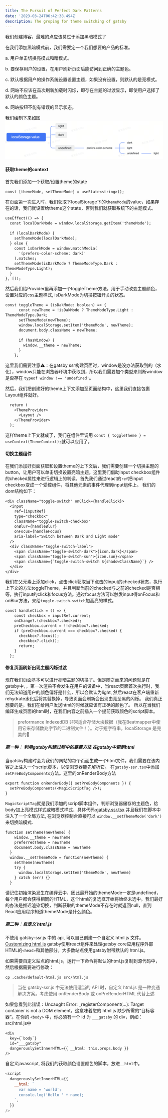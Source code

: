 ```yaml
---
title: The Pursuit of Perfect Dark Patterns
date: '2023-03-24T06:42:38.494Z'
description: The groping for theme switching of gatsby
---
```

我们创建博客，最难的点应该莫过于添加黑暗模式了

在我们添加黑暗模式前，我们需要定一个我们想要的产品的标准。

a. 用户单击切换亮模式和暗模式。

b. 要保存用户的设置，在用户刷新页面后能访问到正确的主题色。

c. 默认根据用户的操作系统设置设置主题，如果没有设置，则默认的是亮模式。

d. 网站不应该在首次刷新加载时闪烁，即存在主题的过渡显示，即使用户选择了默认的颜色主题。

e. 网站按钮不能有错误的显示状态。

我们绘制下来如图
![思维图](../../assets/snipaste_theme.png)
#### 获取theme的context
首先我们添加一个获取/设置theme的state
```tsx
const [themeMode, setThemeMode] = useState<string>();
```
在页面第一次进入时，我们获取下localStorage下的`themeMode`的value，如果存在的话，我们就设置给theme这个state，否则我们就获取系统下的主题模式。
```tsx
useEffect(() => {
  const localDarkMode = window.localStorage.getItem('themeMode');

  if (localDarkMode) {
    setThemeMode(localDarkMode);
  } else {
    const isDarkMode = window.matchMedia(
      '(prefers-color-scheme: dark)'
    ).matches;
    setThemeMode(isDarkMode ? ThemeModeType.Dark : ThemeModeType.Light);
  }
}, []);
```
然后我们给Provider里再添加一个toggleTheme方法，用于手动改变主题颜色，设置对应的css主题样式, isDarkMode为切换按钮开关的状态。
```tsx
const toggleTheme = (isDakMode: boolean) => {
      const newTheme = !isDakMode ? ThemeModeType.Light : ThemeModeType.Dark;
      setThemeMode(newTheme);
      window.localStorage.setItem('themeMode', newTheme);
      document.body.className = newTheme;

      if (hasWindow) {
        window.__theme = newTheme;
      }
    };
```
这里我们需要注意⚠️：在gatsby ssr构建页面时，window是没办法获取到的（水化），window只能在浏览器环境中获取到，所以我们需要加个类型来判断window是否存在 `typeof window !== 'undefined'`。

然后，我们把创建好的theme上下文添加至页面结构中，这里我们直接包裹Layout组件就好。
```tsx
  return (
    <ThemeProvider>
      <Layout />
    </ThemeProvider>
  );
```
这样theme上下文就成了，我们在组件里调用 `const { toggleTheme } = useContext(ThemeContext);`就可以应用了。

#### 切换主题组件
在我们添加好页面获取和设置theme的上下文后，我们需要创建一个切换主题的button，让用户可以单击切换设置亮暗主题。这里我们借助input checkbox组件的checked属性来进行逻辑上的判读。首先我们通过react的`ref`把input checkbox变成一个受控组件，将其他元素的事件代理到input组件上。
我们的dom结构如下：
```tsx
<div className="toggle-switch" onClick={handleClick}>
  <input
    ref={inputRef}
    type="checkbox"
    className="toggle-switch-checkbox"
    onBlur={handleBlur}
    onFocus={handleFocus}
    aria-label="Switch between Dark and Light mode"
  />
  <div className="toggle-switch-label">
    <span className="toggle-switch-dark">{icon.dark}</span>
    <span className="toggle-switch-sun">{icon.sun}</span>
    <span className={`toggle-switch-switch ${shadowClassName}`} />
  </div>
</div>
```
我们在父元素上添加click，点击click获取当下点击的input的checked状态，执行上下文的方法toggleTheme，并且判断当前的checked与之前的checked是否相等，执行input的click和focus方法。通过focus方法可以触发input得onFocus和onBlur方法，来给`toggle-switch-switch`加高亮的样式。
```tsx
const handleClick = () => {
    const checkbox = inputRef.current;
    onChange?.(checkbox?.checked);
    preCheckbox.current = !!checkbox?.checked;
    if (preCheckbox.current === checkbox?.checked) {
      checkbox?.focus();
      checkbox?.click();
      return;
    }
  };
```
#### 修复页面刷新出现主题闪烁过渡
现在我们页面基本可以进行亮暗主题的切换了。但是随之而来的问题就是在gatsby中，，第一次渲染不会发生在用户的设备中，当react页面首次执行时，我们无法知道用户的颜色偏好是什么，所以会默认为light, 然后react在客户端重新rehydrate水化后将其替换掉，导致页面会刷新会出现由亮至黑的闪烁。
我们真正想要的是，我们在给用户发送html的时候就应该有正确的颜色了。
所以在当我们编译生成页面的html时，在我们内容之前插入一个提前获取颜色的script脚本。
> preformance
> IndexedDB 非常适合存储大块数据（我在Beatmapper中使用它来存储数兆字节的二进制文件！）。对于短字符串，localStorage 是完美的💯
##### 第一种： 利用gatsby构建过程中的暴露方法 在gatsby中更新html
当gatsby构建时会为我们的网站的每个页面生成一个html文件，我们需要在该内容之上注入一个script脚本，以便浏览器能先解析它。
在`gatsby-ssr.tsx`中添加 `setPreBodyComponents`方法。这里的onRenderBody方法
```tsx
export function onRenderBody({ setPreBodyComponents }) {
  setPreBodyComponents(<MagicScriptTag />);
}

```
`MagicScriptTag`就是我们添加的script脚本组件，判断浏览器储存的主题色，给body加上亮模式样式或暗模式样式，具体代码:[gatsby.ssr.tsx](https://github.com/lovexueorangecat/overpurple.io/blob/master/gatsby-ssr.tsx)
并且我们在脚本中注入了一个全局方法, 在浏览器控制台直接可以 `window.__setThemeMode('dark')`来切换暗模式.
```tsx
function setTheme(newTheme) {
    window.__theme = newTheme
    preferredTheme = newTheme
    document.body.className = newTheme
  }
  window.__setThemeMode = function(newTheme) {
    setTheme(newTheme)
    try {
      window.localStorage.setItem('themeMode', newTheme)
    } catch (err) {}
  }
```
请记住初始渲染发生在编译云中，因此最开始的themeMode一定是undefined，每个用户都会获得相同的HTML，这个html的复选框开始将始终未选中。我们最好的办法是推迟渲染切换，判断获取的themeMode不存在时就返回null，直到React应用程序知道themeMode是什么颜色。
##### 第二种：自定义 html.js
不使用 gatsby-ssr.js 中的 api, 可以自己创建一个自定义 html.js 文件。[Customizing html.js](https://www.gatsbyjs.com/docs/custom-html/)
gatsby使用react组件来处理gatsby core应用程序外部HTML的`<head>`和其他部分。大多数站点使用gatsby附带默认的 html.js。

如果需要自定义站点的html.js，运行一下命令将默认的html.js复制到源代码中，然后根据需要进行修改：
```node
cp .cache/default-html.js src/html.js
```
> 当在 gatsby-ssr.js 中无法使用适当的 API 时，自定义 html.js 是一种变通解决方案。考虑使用 onRenderBody 或 onPreRenderHTML 代替上述

如果您看到此错误：Uncaught Error: _registerComponent(...): Target container is not a DOM element。这意味着您的 html.js 缺少所需的“目标容器”。在你的 `<body>` 中，你必须有一个 id 为 `___gatsby` 的 div，例如：
src/html.js中
```tsx
<div
  key={`body`}
  id="___gatsby"
  dangerouslySetInnerHTML={{ __html: this.props.body }}
/>
```
自定义javascript, 将我们的获取颜色设置颜色的脚本，放进`__html`中。
```js
<script
  dangerouslySetInnerHTML={{
    __html: `
      var name = 'world';
      console.log('Hello ' + name);
    `,
  }}
/>
```